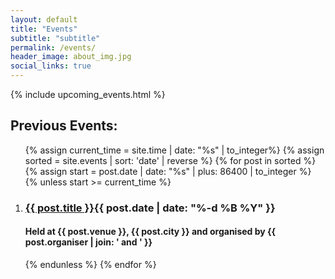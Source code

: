 ```yaml
---
layout: default
title: "Events"
subtitle: "subtitle"
permalink: /events/
header_image: about_img.jpg
social_links: true
---
```


{% include upcoming_events.html %}

<h2>Previous Events:</h2>
<ol class="past-events" reversed="reversed">
{% assign current_time = site.time | date: "%s" | to_integer%}
{% assign sorted = site.events | sort: 'date' | reverse %}
{% for post in sorted %}
    {% assign start = post.date | date: "%s" | plus: 86400 | to_integer %}
    {% unless start >= current_time %}
        <li>
          <h3><a href="{{ post.url }}">{{ post.title }}</a><time datetime="{{ post.date | date_to_xmlschema }}">{{ post.date | date: "%-d %B %Y" }}</time></h3>
          <h4>Held at {{ post.venue }}, {{ post.city }} and organised by {{ post.organiser | join: ' and ' }}</h4>
        </li>
    {% endunless %}
{% endfor %}
</ol>